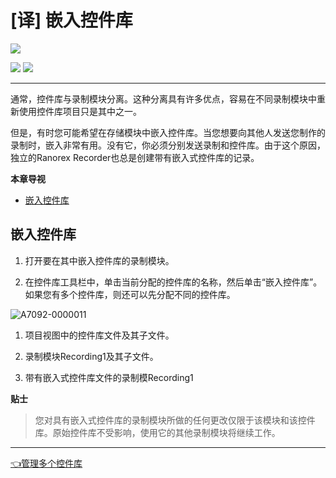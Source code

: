 # [译] 嵌入控件库


[![](https://img.shields.io/badge/OfficialPage-ClickMe-blue.svg?longCache=true&style=flat-square)][0]  

[![](https://img.shields.io/badge/Translator-TaylorTaurus-42B983.svg?longCache=true&style=flat-square)](https://github.com/taylortaurus) 
![](https://img.shields.io/badge/TranslateTime-2019年9月10日-green.svg?longCache=true&style=flat-square)

---

通常，控件库与录制模块分离。这种分离具有许多优点，容易在不同录制模块中重新使用控件库项目只是其中之一。

但是，有时您可能希望在存储模块中嵌入控件库。当您想要向其他人发送您制作的录制时，嵌入非常有用。没有它，你必须分别发送录制和控件库。由于这个原因，独立的Ranorex Recorder也总是创建带有嵌入式控件库的记录。

**本章导视**

- [嵌入控件库](#嵌入控件库)


## 嵌入控件库

1. 打开要在其中嵌入控件库的录制模块。

2. 在控件库工具栏中，单击当前分配的控件库的名称，然后单击“嵌入控件库”。如果您有多个控件库，则还可以先分配不同的控件库。


![A7092-0000011](https://gitee.com/taylortaurus/RX_UserGuide_GitBook_Picbed/raw/master/Repository/A7092-0000011.png)

1. 项目视图中的控件库文件及其子文件。

2. 录制模块Recording1及其子文件。

3. 带有嵌入式控件库文件的录制模Recording1

**贴士**          
>您对具有嵌入式控件库的录制模块所做的任何更改仅限于该模块和该控件库。原始控件库不受影响，使用它的其他录制模块将继续工作。

---



[👈管理多个控件库][1]




[0]: https://www.ranorex.com/help/latest/ranorex-studio-fundamentals/repository/embedded-repositories/
[1]:.\Manage-multiple-repositories.html